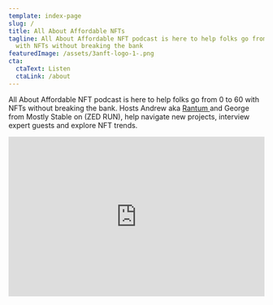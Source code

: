 ```yaml
---
template: index-page
slug: /
title: All About Affordable NFTs
tagline: All About Affordable NFT podcast is here to help folks go from 0 to 60
  with NFTs without breaking the bank
featuredImage: /assets/3anft-logo-1-.png
cta:
  ctaText: Listen
  ctaLink: /about
---
```

All About Affordable NFT podcast is here to help folks go from 0 to 60 with NFTs without breaking the bank. Hosts Andrew aka [Rantum ](twitter.com/rantumbits)and George from Mostly Stable on (ZED RUN), help navigate new projects, interview expert guests and explore NFT trends.



<iframe title="All About Affordable NFTs" allowtransparency="true" height="315" width="100%" style="border: none; min-width: min(100%, 430px);" scrolling="no" data-name="pb-iframe-player" src="https://www.podbean.com/player-v2/?i=kct8g-c2e113-pbblog-playlist&share=1&download=1&rtl=0&fonts=Arial&skin=1&font-color=auto&order=episodic&limit=10&filter=all&ss=a713390a017602015775e868a2cf26b0&btn-skin=2baf9e&size=315" allowfullscreen=""></iframe>